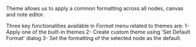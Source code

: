 Theme allows us to apply a common formatting across all nodes, canvas and note editor. 

Three key functionalities available in *Format* menu related to themes are:
1- Apply one of the built-in themes
2- Create custom theme using 'Set Default Format' dialog
3- Set the formatting of the selected node as the default.
